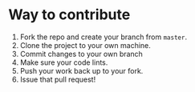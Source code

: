 # Way to contribute

  1.  Fork the repo and create your branch from `master`.
  2.  Clone the project to your own machine.
  3.  Commit changes to your own branch
  4.  Make sure your code lints.
  5.  Push your work back up to your fork.
  6.  Issue that pull request!
